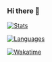### Hi there 👋

[![Stats](https://github-readme-stats.vercel.app/api?username=grovertb&show_icons=true)](#)

[![Languages](https://github-readme-stats.vercel.app/api/top-langs/?username=grovertb)](#)

[![Wakatime](https://github-readme-stats.vercel.app/api/wakatime?username=groverjtb)](#)

<!--
**grovertb/grovertb** is a ✨ _special_ ✨ repository because its `README.md` (this file) appears on your GitHub profile.

Here are some ideas to get you started:

- 🔭 I’m currently working on ...
- 🌱 I’m currently learning ...
- 👯 I’m looking to collaborate on ...
- 🤔 I’m looking for help with ...
- 💬 Ask me about ...
- 📫 How to reach me: ...
- 😄 Pronouns: ...
- ⚡ Fun fact: ...
-->

